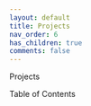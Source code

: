 ```yaml
---
layout: default
title: Projects
nav_order: 6
has_children: true
comments: false
---
```


Projects



Table of Contents